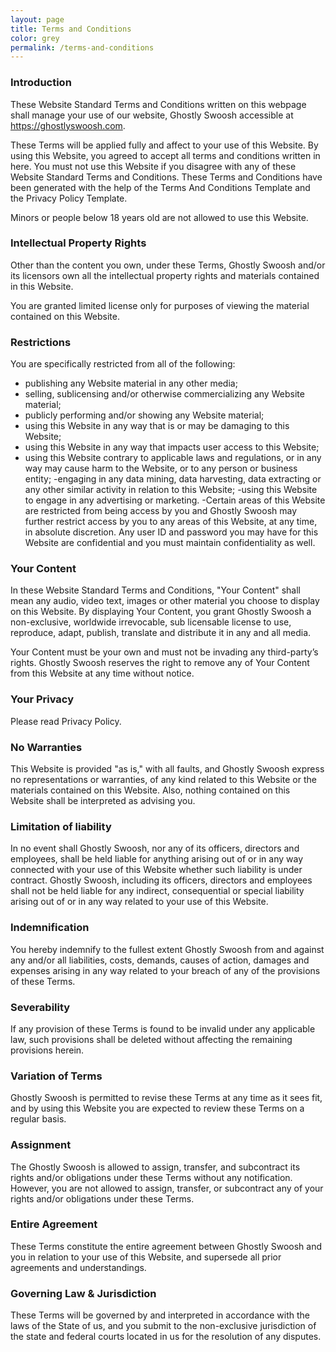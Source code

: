 ```yaml
---
layout: page
title: Terms and Conditions
color: grey
permalink: /terms-and-conditions
---
```


### Introduction
These Website Standard Terms and Conditions written on this webpage shall manage your use of our website, Ghostly Swoosh accessible at https://ghostlyswoosh.com.

These Terms will be applied fully and affect to your use of this Website. By using this Website, you agreed to accept all terms and conditions written in here. You must not use this Website if you disagree with any of these Website Standard Terms and Conditions. These Terms and Conditions have been generated with the help of the Terms And Conditions Template and the Privacy Policy Template.

Minors or people below 18 years old are not allowed to use this Website.

### Intellectual Property Rights
Other than the content you own, under these Terms, Ghostly Swoosh and/or its licensors own all the intellectual property rights and materials contained in this Website.

You are granted limited license only for purposes of viewing the material contained on this Website.

### Restrictions
You are specifically restricted from all of the following:

- publishing any Website material in any other media;
- selling, sublicensing and/or otherwise commercializing any Website material;
- publicly performing and/or showing any Website material;
- using this Website in any way that is or may be damaging to this Website;
- using this Website in any way that impacts user access to this Website;
- using this Website contrary to applicable laws and regulations, or in any way may cause harm to the Website, or to any person or business entity;
-engaging in any data mining, data harvesting, data extracting or any other similar activity in relation to this Website;
-using this Website to engage in any advertising or marketing.
-Certain areas of this Website are restricted from being access by you and Ghostly Swoosh may further restrict access by you to any areas of this Website, at any time, in absolute discretion. Any user ID and password you may have for this Website are confidential and you must maintain confidentiality as well.

### Your Content
In these Website Standard Terms and Conditions, "Your Content" shall mean any audio, video text, images or other material you choose to display on this Website. By displaying Your Content, you grant Ghostly Swoosh a non-exclusive, worldwide irrevocable, sub licensable license to use, reproduce, adapt, publish, translate and distribute it in any and all media.

Your Content must be your own and must not be invading any third-party’s rights. Ghostly Swoosh reserves the right to remove any of Your Content from this Website at any time without notice.

### Your Privacy
Please read Privacy Policy.

### No Warranties
This Website is provided "as is," with all faults, and Ghostly Swoosh express no representations or warranties, of any kind related to this Website or the materials contained on this Website. Also, nothing contained on this Website shall be interpreted as advising you.

### Limitation of liability
In no event shall Ghostly Swoosh, nor any of its officers, directors and employees, shall be held liable for anything arising out of or in any way connected with your use of this Website whether such liability is under contract.  Ghostly Swoosh, including its officers, directors and employees shall not be held liable for any indirect, consequential or special liability arising out of or in any way related to your use of this Website.

### Indemnification
You hereby indemnify to the fullest extent Ghostly Swoosh from and against any and/or all liabilities, costs, demands, causes of action, damages and expenses arising in any way related to your breach of any of the provisions of these Terms.

### Severability
If any provision of these Terms is found to be invalid under any applicable law, such provisions shall be deleted without affecting the remaining provisions herein.

### Variation of Terms
Ghostly Swoosh is permitted to revise these Terms at any time as it sees fit, and by using this Website you are expected to review these Terms on a regular basis.

### Assignment
The Ghostly Swoosh is allowed to assign, transfer, and subcontract its rights and/or obligations under these Terms without any notification. However, you are not allowed to assign, transfer, or subcontract any of your rights and/or obligations under these Terms.

### Entire Agreement
These Terms constitute the entire agreement between Ghostly Swoosh and you in relation to your use of this Website, and supersede all prior agreements and understandings.

### Governing Law & Jurisdiction
These Terms will be governed by and interpreted in accordance with the laws of the State of us, and you submit to the non-exclusive jurisdiction of the state and federal courts located in us for the resolution of any disputes.